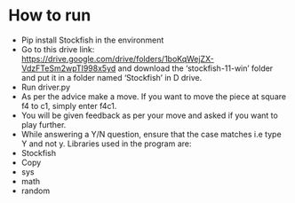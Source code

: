 # How to run
* Pip install Stockfish in the environment
* Go to this drive link:
https://drive.google.com/drive/folders/1boKqWejZX-VdzFTeSm2wpTI998x5yd
and download the ‘stockfish-11-win’ folder and put it in a folder named ‘Stockfish’ in D
drive.
* Run driver.py
* As per the advice make a move. If you want to move the piece at square f4 to c1, simply
enter f4c1.
* You will be given feedback as per your move and asked if you want to play further.
* While answering a Y/N question, ensure that the case matches i.e type Y and not y.
Libraries used in the program are:
* Stockfish
* Copy
* sys
* math
* random
